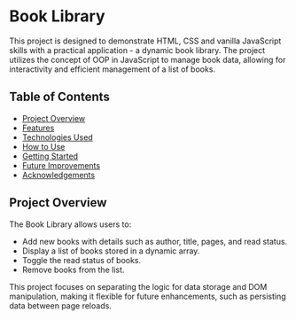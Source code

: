 # Book Library
This project is designed to demonstrate HTML, CSS and vanilla JavaScript skills with a practical application - a dynamic book library. The project utilizes the concept of OOP in JavaScript to manage book data, allowing for interactivity and efficient management of a list of books.


## Table of Contents
- [Project Overview](#project-overview)
- [Features](#features)
- [Technologies Used](#technologies-used)
- [How to Use](#how-to-use)
- [Getting Started](#getting-started)
- [Future Improvements](#future-improvements)
- [Acknowledgements](#acknowledgements)


## Project Overview

The Book Library allows users to:

- Add new books with details such as author, title, pages, and read status.
- Display a list of books stored in a dynamic array.
- Toggle the read status of books.
- Remove books from the list.

This project focuses on separating the logic for data storage and DOM manipulation, making it flexible for future enhancements, such as persisting data between page reloads.

